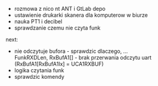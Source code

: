 - rozmowa z nico nt ANT i GtLab depo
- ustawienie drukarki skanera dla komputerow w biurze
- nauka PT1 i decibel
- sprawdzanie czemu nie czyta funk


next:
- nie odczytuje bufora - sprawdzic dlaczego, ...   
    FunkRXDLen, RxBufA1[] - brak przerwania odczytu uart (RxBufA1[RxBufA1Ix] = UCA1RXBUF)
- logika czytania funk
- sprawdzic komendy